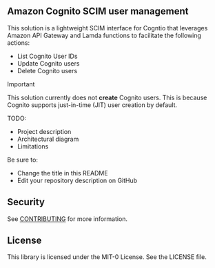 ## Amazon Cognito SCIM user management

This solution is a lightweight SCIM interface for Cogntio that leverages Amazon API Gateway and Lamda functions to facilitate the following actions: 
- List Cognito User IDs
- Update Cognito users
- Delete Cognito users

>[!IMPORTANT]
> This solution currently does not **create** Cognito users. This is because Cognito supports just-in-time (JIT) user creation by default.


TODO: 
- Project description
- Architectural diagram
- Limitations

Be sure to:

* Change the title in this README
* Edit your repository description on GitHub

## Security

See [CONTRIBUTING](CONTRIBUTING.md#security-issue-notifications) for more information.

## License

This library is licensed under the MIT-0 License. See the LICENSE file.

